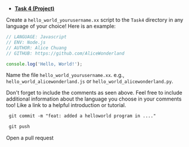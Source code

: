 
- [**Task 4 (Project)**](./Task4/README.md)

Create a `hello_world_yourusername.xx` script to the `Task4` directory in any language of your choice! Here is an example:

```Javascript
// LANGUAGE: Javascript
// ENV: Node.js
// AUTHOR: Alice Chuang
// GITHUB: https://github.com/AliceWonderland

console.log('Hello, World!');
```

Name the file `hello_world_yourusername.xx`. e.g., `hello_world_alicewonderland.js` or `hello_world_alicewonderland.py`.

Don't forget to include the comments as seen above. Feel free to include additional information about the language you choose in your comments too! Like a link to a helpful introduction or tutorial.
   ```markdown
    git commit -m "feat: added a helloworld program in ...."

    git push
  ```
  Open a pull request
